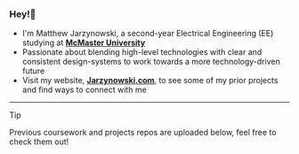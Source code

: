 ### Hey!👋

- I'm Matthew Jarzynowski, a second-year Electrical Engineering (EE) studying at **[McMaster University](https://www.eng.mcmaster.ca/ece/)**
- Passionate about blending high-level technologies with clear and consistent design-systems to work towards a more technology-driven future
- Visit my website, **[Jarzynowski.com](https://www.jarzynowski.com/)**, to see some of my prior projects and find ways to connect with me 
---
> [!TIP]
> Previous coursework and projects repos are uploaded below, feel free to check them out!

